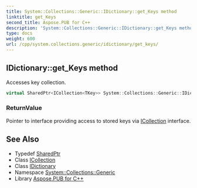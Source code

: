 ```yaml
---
title: System::Collections::Generic::IDictionary::get_Keys method
linktitle: get_Keys
second_title: Aspose.PUB for C++
description: 'System::Collections::Generic::IDictionary::get_Keys method. Accesses key collection in C++.'
type: docs
weight: 600
url: /cpp/system.collections.generic/idictionary/get_keys/
---
```

## IDictionary::get_Keys method


Accesses key collection.

```cpp
virtual SharedPtr<ICollection<TKey>> System::Collections::Generic::IDictionary<TKey, TValue>::get_Keys() const
```


### ReturnValue

Pointer to interface providing access to stored keys via [ICollection](../../icollection/) interface.

## See Also

* Typedef [SharedPtr](../../../system/sharedptr/)
* Class [ICollection](../../icollection/)
* Class [IDictionary](../)
* Namespace [System::Collections::Generic](../../)
* Library [Aspose.PUB for C++](../../../)
